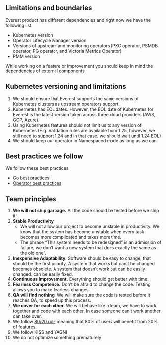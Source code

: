 ## Limitations and boundaries
Everest product has different dependencies and right now we have the following list

- Kubernetes version
- Operator Lifecycle Manager version
- Versions of upstream and monitoring operators (PXC operator, PSMDB operator, PG operator, and Victoria Metrics Operator)
- PMM version

While working on a feature or improvement you should keep in mind the dependencies of external components

## Kubernetes versioning and limitations

1. We should ensure that Everest supports the same versions of Kubernetes clusters as upstream operators support.
2. Kubernetes has EOL dates. However, the EOL date of Kubernetes for Everest is the latest version taken across three cloud providers (AWS, GCP, Azure).
3. Using Kubernetes features should not limit us to any version of Kubernetes (E.g. Validation rules are available from 1.25, however, we still need to support 1.24 and in that case, we should wait until 1.24 EOL)
4. We should keep our operator in Namespaced mode as long as we can. 


## Best practices we follow

We follow these best practices

- [Go best practices](./go_best_practices.md)
- [Operator best practices](./operator_best_practice.md)

## Team principles
1. **We will not ship garbage.** All the code should be tested before we ship it!
2. **Stable Productivity**
    * We will not allow our project to become unstable in productivity. We know that the system has become unstable when every task becomes more complicated and takes more time.
    * The phrase “This system needs to be redesigned” is an admission of failure, we don’t want a new system that does exactly the same as the old one”.
3. **Inexpensive Adaptability.** Software should be easy to change, that should be the first priority. A system that works but can’t be changed becomes obsolete. A system that doesn’t work but can be easily changed, can be easily fixed.
4. **Continuous Improvement.** Everything should get better with time.
5. **Fearless Competence.** Don’t be afraid to change the code. Testing allows you to make fearless changes.
6. **QA will find nothing!** We will make sure the code is tested before it reaches QA, to speed up this process.
7. **We cover for each other.** We will behave like a team, we have to work together and code with each other. In case someone can’t work another can take over.
8. We follow [80/20 rule](https://en.wikipedia.org/wiki/Pareto_principle) meaning that 80% of users will benefit from 20% of features.
9. We follow KISS and YAGNI
10. We do not optimize something prematurely

